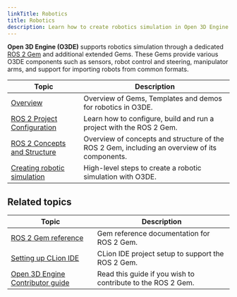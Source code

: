 ```yaml
---
linkTitle: Robotics
title: Robotics
description: Learn how to create robotics simulation in Open 3D Engine (O3DE) with ROS 2.
---
```


**Open 3D Engine (O3DE)** supports robotics simulation through a dedicated [ROS 2 Gem]((/docs/user-guide/gems/reference/robotics/ros2)) and additional extended Gems.
These Gems provide various O3DE components such as sensors, robot control and steering, manipulator arms, and support for importing robots from common formats.

| Topic                                                                                                            | Description                                                                                   |
|------------------------------------------------------------------------------------------------------------------|-----------------------------------------------------------------------------------------------|
| [Overview](overview.md)                                                                                          | Overview of Gems, Templates and demos for robotics in O3DE.                                   |
| [ROS 2 Project Configuration](project-configuration.md)                                                          | Learn how to configure, build and run a project with the ROS 2 Gem.                           |
| [ROS 2 Concepts and Structure](concepts-and-components-overview.md)                                              | Overview of concepts and structure of the ROS 2 Gem, including an overview of its components. |
| [Creating robotic simulation](creating-robotic-simulation.md)                                                    | High-level steps to create a robotic simulation with O3DE.                                    |

## Related topics

| Topic                                                                                                                      | Description                                                 |
|----------------------------------------------------------------------------------------------------------------------------|-------------------------------------------------------------|
| [ROS 2 Gem reference](/docs/user-guide/gems/reference/robotics/ros2)                                                       | Gem reference documentation for ROS 2 Gem.                  |
| [Setting up CLion IDE](https://github.com/o3de/o3de-extras/blob/development/Gems/ROS2/docs/guides/development_in_clion.md) | CLion IDE project setup to support the ROS 2 Gem.           |
| [Open 3D Engine Contributor guide](/docs/contributing)                                                                     | Read this guide if you wish to contribute to the ROS 2 Gem. |



